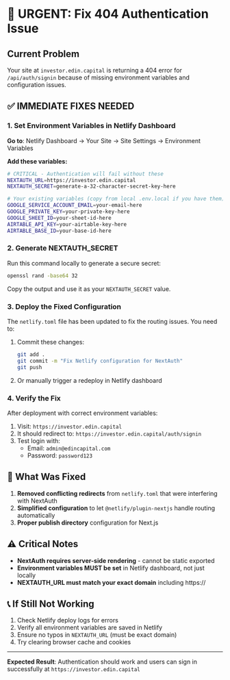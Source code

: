 # 🚨 URGENT: Fix 404 Authentication Issue

## Current Problem
Your site at `investor.edin.capital` is returning a 404 error for `/api/auth/signin` because of missing environment variables and configuration issues.

## ✅ IMMEDIATE FIXES NEEDED

### 1. Set Environment Variables in Netlify Dashboard

**Go to**: Netlify Dashboard → Your Site → Site Settings → Environment Variables

**Add these variables:**

```bash
# CRITICAL - Authentication will fail without these
NEXTAUTH_URL=https://investor.edin.capital
NEXTAUTH_SECRET=generate-a-32-character-secret-key-here

# Your existing variables (copy from local .env.local if you have them)
GOOGLE_SERVICE_ACCOUNT_EMAIL=your-email-here
GOOGLE_PRIVATE_KEY=your-private-key-here
GOOGLE_SHEET_ID=your-sheet-id-here
AIRTABLE_API_KEY=your-airtable-key-here
AIRTABLE_BASE_ID=your-base-id-here
```

### 2. Generate NEXTAUTH_SECRET

Run this command locally to generate a secure secret:

```bash
openssl rand -base64 32
```

Copy the output and use it as your `NEXTAUTH_SECRET` value.

### 3. Deploy the Fixed Configuration

The `netlify.toml` file has been updated to fix the routing issues. You need to:

1. Commit these changes:
   ```bash
   git add .
   git commit -m "Fix Netlify configuration for NextAuth"
   git push
   ```

2. Or manually trigger a redeploy in Netlify dashboard

### 4. Verify the Fix

After deployment with correct environment variables:

1. Visit: `https://investor.edin.capital`
2. It should redirect to: `https://investor.edin.capital/auth/signin`
3. Test login with:
   - Email: `admin@edincapital.com`
   - Password: `password123`

## 🔧 What Was Fixed

1. **Removed conflicting redirects** from `netlify.toml` that were interfering with NextAuth
2. **Simplified configuration** to let `@netlify/plugin-nextjs` handle routing automatically
3. **Proper publish directory** configuration for Next.js

## ⚠️ Critical Notes

- **NextAuth requires server-side rendering** - cannot be static exported
- **Environment variables MUST be set** in Netlify dashboard, not just locally
- **NEXTAUTH_URL must match your exact domain** including https://

## 📞 If Still Not Working

1. Check Netlify deploy logs for errors
2. Verify all environment variables are saved in Netlify
3. Ensure no typos in `NEXTAUTH_URL` (must be exact domain)
4. Try clearing browser cache and cookies

---

**Expected Result**: Authentication should work and users can sign in successfully at `https://investor.edin.capital` 